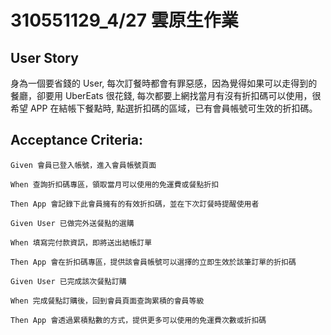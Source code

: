 # 310551129_4/27 雲原生作業

## User Story

身為一個要省錢的 User, 每次訂餐時都會有罪惡感，因為覺得如果可以走得到的餐廳，卻要用 UberEats 很花錢, 每次都要上網找當月有沒有折扣碼可以使用，很希望 APP 在結帳下餐點時, 點選折扣碼的區域，已有會員帳號可生效的折扣碼。

## Acceptance Criteria:

    Given 會員已登入帳號，進入會員帳號頁面

    When 查詢折扣碼專區，領取當月可以使用的免運費或餐點折扣

    Then App 會記錄下此會員擁有的有效折扣碼，並在下次訂餐時提醒使用者

    Given User 已做完外送餐點的選購

    When 填寫完付款資訊，即將送出結帳訂單

    Then App 會在折扣碼專區，提供該會員帳號可以選擇的立即生效於該筆訂單的折扣碼

    Given User 已完成該次餐點訂購

    When 完成餐點訂購後，回到會員頁面查詢累積的會員等級

    Then App 會透過累積點數的方式，提供更多可以使用的免運費次數或折扣碼

